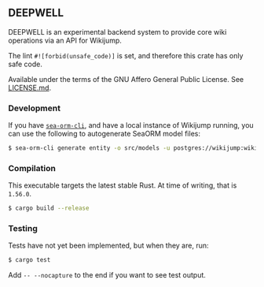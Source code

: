 ## DEEPWELL

<!--
TODO: add CI and docs.rs
<p>
  <a href="https://github.com/scpwiki/wikijump/actions?query=workflow%3A%22%5Bdeepwell%5D+Rust%22">
    <img src="https://github.com/scpwiki/wikijump/workflows/%5Bdeepwell%5D%20Rust/badge.svg"
         alt="Build status">
  </a>

  <a href="https://docs.rs/deepwell">
    <img src="https://docs.rs/deepwell/badge.svg"
         alt="docs.rs link">
  </a>
</p>
-->

DEEPWELL is an experimental backend system to provide core wiki operations via an API for Wikijump.

The lint `#![forbid(unsafe_code)]` is set, and therefore this crate has only safe code.

Available under the terms of the GNU Affero General Public License. See [LICENSE.md](LICENSE.md).

### Development

If you have [`sea-orm-cli`](https://www.sea-ql.org/SeaORM/docs/generate-entity/sea-orm-cli/), and have a local instance of Wikijump running, you can use the following to autogenerate SeaORM model files:

```sh
$ sea-orm-cli generate entity -o src/models -u postgres://wikijump:wikijump@localhost/wikijump
```

### Compilation

This executable targets the latest stable Rust. At time of writing, that is `1.56.0`.

```sh
$ cargo build --release
```

### Testing

Tests have not yet been implemented, but when they are, run:

```sh
$ cargo test
```

Add `-- --nocapture` to the end if you want to see test output.
